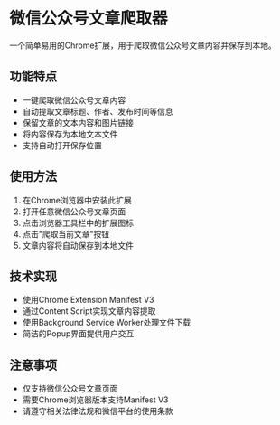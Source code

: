 # 微信公众号文章爬取器

一个简单易用的Chrome扩展，用于爬取微信公众号文章内容并保存到本地。

## 功能特点

- 一键爬取微信公众号文章内容
- 自动提取文章标题、作者、发布时间等信息
- 保留文章的文本内容和图片链接
- 将内容保存为本地文本文件
- 支持自动打开保存位置

## 使用方法

1. 在Chrome浏览器中安装此扩展
2. 打开任意微信公众号文章页面
3. 点击浏览器工具栏中的扩展图标
4. 点击"爬取当前文章"按钮
5. 文章内容将自动保存到本地文件

## 技术实现

- 使用Chrome Extension Manifest V3
- 通过Content Script实现文章内容提取
- 使用Background Service Worker处理文件下载
- 简洁的Popup界面提供用户交互

## 注意事项

- 仅支持微信公众号文章页面
- 需要Chrome浏览器版本支持Manifest V3
- 请遵守相关法律法规和微信平台的使用条款
